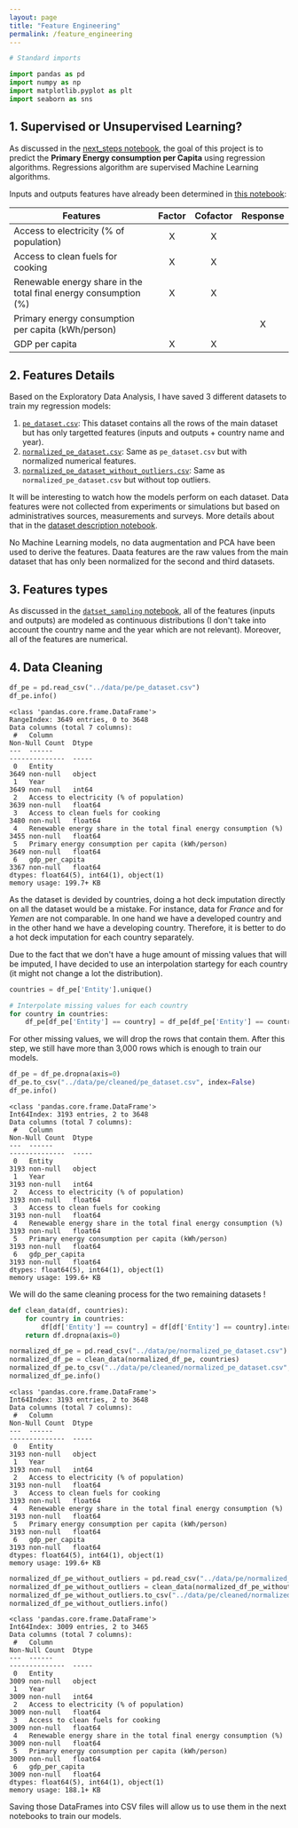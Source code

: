 ```yaml
---
layout: page
title: "Feature Engineering"
permalink: /feature_engineering
---
```


```python
# Standard imports

import pandas as pd
import numpy as np
import matplotlib.pyplot as plt
import seaborn as sns
```

## 1. Supervised or Unsupervised Learning?

As discussed in the [next_steps notebook](../EDA/next_steps.ipynb), the goal of this project is to predict the **Primary Energy consumption per Capita** using regression algorithms. Regressions algorithm are supervised Machine Learning algorithms.

Inputs and outputs features have already been determined in [this notebook](../EDA/next_steps.ipynb):

| Features                                                         | Factor | Cofactor | Response |
| ---------------------------------------------------------------- | :----: | :------: | :------: |
| Access to electricity (% of population)                          |   X    |    X     |          |
| Access to clean fuels for cooking                                |   X    |    X     |          |
| Renewable energy share in the total final energy consumption (%) |   X    |    X     |          |
| Primary energy consumption per capita (kWh/person)               |        |          |    X     |
| GDP per capita                                                   |   X    |    X     |          |

## 2. Features Details

Based on the Exploratory Data Analysis, I have saved 3 different datasets to train my regression models:

1. [`pe_dataset.csv`](../data/pe/pe_dataset.csv): This dataset contains all the rows of the main dataset but has only targetted features (inputs and outputs + country name and year).
2. [`normalized_pe_dataset.csv`](../data/pe/normalized_pe_dataset.csv): Same as `pe_dataset.csv` but with normalized numerical features.
3. [`normalized_pe_dataset_without_outliers.csv`](../data/pe/normalized_pe_dataset_without_outliers.csv): Same as `normalized_pe_dataset.csv` but without top outliers.

It will be interesting to watch how the models perform on each dataset. Data features were not collected from experiments or simulations but based on administratives sources, measurements and surveys. More details about that in the [dataset description notebook](../EDA/dataset_description.ipynb).

No Machine Learning models, no data augmentation and PCA have been used to derive the features. Daata features are the raw values from the main dataset that has only been normalized for the second and third datasets.

## 3. Features types

As discussed in the [`datset_sampling` notebook](../EDA/dataset_sampling.ipynb), all of the features (inputs and outputs) are modeled as continuous distributions (I don't take into account the country name and the year which are not relevant). Moreover, all of the features are numerical.

## 4. Data Cleaning

```python
df_pe = pd.read_csv("../data/pe/pe_dataset.csv")
df_pe.info()
```

    <class 'pandas.core.frame.DataFrame'>
    RangeIndex: 3649 entries, 0 to 3648
    Data columns (total 7 columns):
     #   Column                                                            Non-Null Count  Dtype
    ---  ------                                                            --------------  -----
     0   Entity                                                            3649 non-null   object
     1   Year                                                              3649 non-null   int64
     2   Access to electricity (% of population)                           3639 non-null   float64
     3   Access to clean fuels for cooking                                 3480 non-null   float64
     4   Renewable energy share in the total final energy consumption (%)  3455 non-null   float64
     5   Primary energy consumption per capita (kWh/person)                3649 non-null   float64
     6   gdp_per_capita                                                    3367 non-null   float64
    dtypes: float64(5), int64(1), object(1)
    memory usage: 199.7+ KB

As the dataset is devided by countries, doing a hot deck imputation directly on all the dataset would be a mistake. For instance, data for _France_ and for _Yemen_ are not comparable. In one hand we have a developed country and in the other hand we have a developing country. Therefore, it is better to do a hot deck imputation for each country separately.

Due to the fact that we don't have a huge amount of missing values that will be imputed, I have decided to use an interpolation startegy for each country (it might not change a lot the distribution).

```python
countries = df_pe['Entity'].unique()
```

```python
# Interpolate missing values for each country
for country in countries:
    df_pe[df_pe['Entity'] == country] = df_pe[df_pe['Entity'] == country].interpolate(method='linear', limit_direction='forward', axis=0)
```

For other missing values, we will drop the rows that contain them. After this step, we still have more than 3,000 rows which is enough to train our models.

```python
df_pe = df_pe.dropna(axis=0)
df_pe.to_csv("../data/pe/cleaned/pe_dataset.csv", index=False)
df_pe.info()
```

    <class 'pandas.core.frame.DataFrame'>
    Int64Index: 3193 entries, 2 to 3648
    Data columns (total 7 columns):
     #   Column                                                            Non-Null Count  Dtype
    ---  ------                                                            --------------  -----
     0   Entity                                                            3193 non-null   object
     1   Year                                                              3193 non-null   int64
     2   Access to electricity (% of population)                           3193 non-null   float64
     3   Access to clean fuels for cooking                                 3193 non-null   float64
     4   Renewable energy share in the total final energy consumption (%)  3193 non-null   float64
     5   Primary energy consumption per capita (kWh/person)                3193 non-null   float64
     6   gdp_per_capita                                                    3193 non-null   float64
    dtypes: float64(5), int64(1), object(1)
    memory usage: 199.6+ KB

We will do the same cleaning process for the two remaining datasets !

```python
def clean_data(df, countries):
    for country in countries:
        df[df['Entity'] == country] = df[df['Entity'] == country].interpolate(method='linear', limit_direction='forward', axis=0)
    return df.dropna(axis=0)
```

```python
normalized_df_pe = pd.read_csv("../data/pe/normalized_pe_dataset.csv")
normalized_df_pe = clean_data(normalized_df_pe, countries)
normalized_df_pe.to_csv("../data/pe/cleaned/normalized_pe_dataset.csv", index=False)
normalized_df_pe.info()
```

    <class 'pandas.core.frame.DataFrame'>
    Int64Index: 3193 entries, 2 to 3648
    Data columns (total 7 columns):
     #   Column                                                            Non-Null Count  Dtype
    ---  ------                                                            --------------  -----
     0   Entity                                                            3193 non-null   object
     1   Year                                                              3193 non-null   int64
     2   Access to electricity (% of population)                           3193 non-null   float64
     3   Access to clean fuels for cooking                                 3193 non-null   float64
     4   Renewable energy share in the total final energy consumption (%)  3193 non-null   float64
     5   Primary energy consumption per capita (kWh/person)                3193 non-null   float64
     6   gdp_per_capita                                                    3193 non-null   float64
    dtypes: float64(5), int64(1), object(1)
    memory usage: 199.6+ KB

```python
normalized_df_pe_without_outliers = pd.read_csv("../data/pe/normalized_pe_dataset_without_outliers.csv")
normalized_df_pe_without_outliers = clean_data(normalized_df_pe_without_outliers, countries)
normalized_df_pe_without_outliers.to_csv("../data/pe/cleaned/normalized_pe_dataset_without_outliers.csv", index=False)
normalized_df_pe_without_outliers.info()
```

    <class 'pandas.core.frame.DataFrame'>
    Int64Index: 3009 entries, 2 to 3465
    Data columns (total 7 columns):
     #   Column                                                            Non-Null Count  Dtype
    ---  ------                                                            --------------  -----
     0   Entity                                                            3009 non-null   object
     1   Year                                                              3009 non-null   int64
     2   Access to electricity (% of population)                           3009 non-null   float64
     3   Access to clean fuels for cooking                                 3009 non-null   float64
     4   Renewable energy share in the total final energy consumption (%)  3009 non-null   float64
     5   Primary energy consumption per capita (kWh/person)                3009 non-null   float64
     6   gdp_per_capita                                                    3009 non-null   float64
    dtypes: float64(5), int64(1), object(1)
    memory usage: 188.1+ KB

Saving those DataFrames into CSV files will allow us to use them in the next notebooks to train our models.
